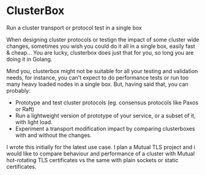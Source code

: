 # ClusterBox
Run a cluster transport or protocol test in a single box

When designing cluster protocols or testign the impact of some cluster wide changes, sometimes you wish you could do it all in a single box, easily fast & cheap... You are lucky, clusterbox does just that for you, so long you are doing it in Golang.

Mind you, clusterbox might not be suitable for all your testing and validation needs, for instance, you can't expect to do performance tests or run too many heavy loaded nodes in a single box. But, having said that, you can probably:
* Prototype and test cluster protocols (eg. consensus protocols like Paxos or Raft)
* Run a lightweight version of prototype of your service, or a subset of it, with light load.
* Experiment a transport modification impact by comparing clusterboxes with and without the changes.

I wrote this initially for the latest use case. I plan a Mutual TLS project and i would like to compare behaviour and performance of a cluster with Mutual hot-rotating TLS certificates vs the same with plain sockets or static certificates.
